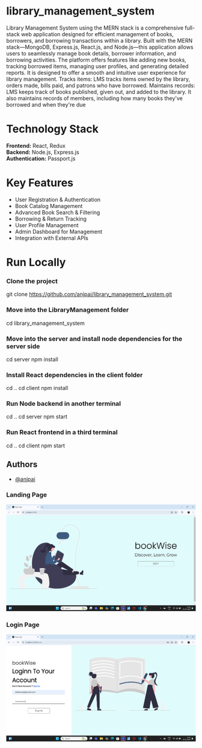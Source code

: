 # library_management_system

Library Management System using the MERN stack is a comprehensive full-stack web application designed for efficient management of books, borrowers, and borrowing transactions within a library. Built with the MERN stack—MongoDB, Express.js, React.js, and Node.js—this application allows users to seamlessly manage book details, borrower information, and borrowing activities. The platform offers features like adding new books, tracking borrowed items, managing user profiles, and generating detailed reports. It is designed to offer a smooth and intuitive user experience for library management.
Tracks items: LMS tracks items owned by the library, orders made, bills paid, and patrons who have borrowed.
Maintains records: LMS keeps track of books published, given out, and added to the library. It also maintains records of members, including how many books they've borrowed and when they're due

# Technology Stack

**Frontend:**  React, Redux  
**Backend:**  Node.js, Express.js  
**Authentication:**  Passport.js

# Key Features 

- User Registration & Authentication
- Book Catalog Management
- Advanced Book Search & Filtering
- Borrowing & Return Tracking
- User Profile Management
- Admin Dashboard for Management
- Integration with External APIs

# Run Locally

### Clone the project
git clone https://github.com/anjpai/library_management_system.git

### Move into the LibraryManagement folder
cd library_management_system

### Move into the server and install node dependencies for the server side
cd server
npm install

### Install React dependencies in the client folder
cd ..
cd client
npm install

### Run Node backend in another terminal
cd ..
cd server
npm start

### Run React frontend in a third terminal
cd ..
cd client
npm start

## Authors

- [@anjpai](https://github.com/anjpai)

### Landing Page
![Library Management System Screenshot](https://github.com/anjpai/library_management_system/blob/main/public/Screenshot%202025-01-12%20170936.png?raw=true)

### Login Page
![Library Management System Screenshot](https://github.com/anjpai/library_management_system/blob/main/public/Screenshot%202025-01-12%20171006.png?raw=true)


